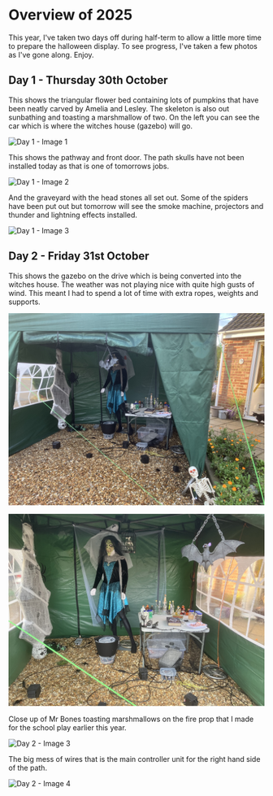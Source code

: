 # Overview of 2025

This year, I've taken two days off during half-term to allow
a little more time to prepare the halloween display. To see
progress, I've taken a few photos as I've gone along. Enjoy.

## Day 1 - Thursday 30th October

This shows the triangular flower bed containing lots of
pumpkins that have been neatly carved by Amelia and
Lesley. The skeleton is also out sunbathing and toasting a
marshmallow of two. On the left you can see the car which
is where the witches house (gazebo) will go.

![Day 1 - Image 1](day_1_1.jpg)

This shows the pathway and front door. The path skulls have
not been installed today as that is one of tomorrows jobs.

![Day 1 - Image 2](day_1_2.jpg)

And the graveyard with the head stones all set out. Some of
the spiders have been put out but tomorrow will see the smoke
machine, projectors and thunder and lightning effects installed.

![Day 1 - Image 3](day_1_3.jpg)

## Day 2 - Friday 31st October

This shows the gazebo on the drive which is being converted
into the witches house. The weather was not playing nice with
quite high gusts of wind. This meant I had to spend a lot of
time with extra ropes, weights and supports.

![Day 2 - Image 1](day_2_1.jpg)

![Day 2 - Image 2](day_2_2.jpg)

Close up of Mr Bones toasting marshmallows on the fire prop
that I made for the school play earlier this year.

![Day 2 - Image 3](day_2_3.jpg)

The big mess of wires that is the main controller unit for
the right hand side of the path.

![Day 2 - Image 4](day_2_4.jpg)
